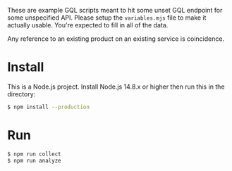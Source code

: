 These are example GQL scripts meant to hit some unset GQL endpoint for some
unspecified API. Please setup the `variables.mjs` file to make it actually
usable. You're expected to fill in all of the data.

Any reference to an existing product on an existing service is coincidence.

# Install

This is a Node.js project. Install Node.js 14.8.x or higher then run this in the
directory:

```bash
$ npm install --production
```

# Run

```bash
$ npm run collect
$ npm run analyze
```